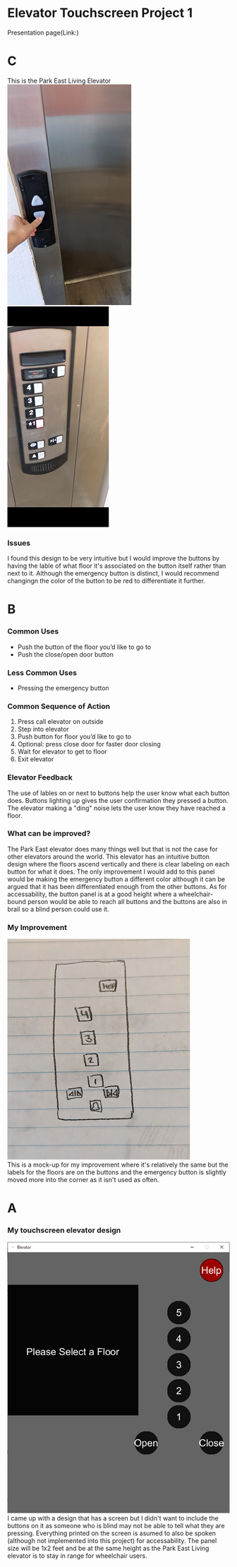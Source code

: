 # Elevator Touchscreen Project 1
Presentation page(Link:)

# C
This is the Park East Living Elevator <br />
![Park East Living elevator outside](https://github.com/ssteg25/p1.Sheila.Stegman/blob/main/PELpanelOutside.png?raw=true)
![Park East Living elevator inside](https://github.com/ssteg25/p1.Sheila.Stegman/blob/main/PELpanelInsideSmall.png?raw=true)

### Issues
I found this design to be very intuitive but I would improve the buttons by having the lable of what floor it's associated on the button itself rather than next to it. Although the emergency button is distinct, I would recommend changingn the color of the button to be red to differentiate it further.

# B
### Common Uses
- Push the button of the floor you’d like to go to
- Push the close/open door button

### Less Common Uses
- Pressing the emergency button

### Common Sequence of Action
1. Press call elevator on outside
2. Step into elevator
3. Push button for floor you’d like to go to
4. Optional: press close door for faster door closing
5. Wait for elevator to get to floor
6. Exit elevator

### Elevator Feedback
The use of lables on or next to buttons help the user know what each button does. Buttons lighting up gives the user confirmation they pressed a button. The elevator making a "ding" noise lets the user know they have reached a floor.

### What can be improved?
The Park East elevator does many things well but that is not the case for other elevators around the world. This elevator has an intuitive button design where the floors ascend vertically and there is clear labeling on each button for what it does. The only improvement I would add to this panel would be making the emergency button a different color although it can be argued that it has been differentiated enough from the other buttons. As for accessability, the button panel is at a good height where a wheelchair-bound person would be able to reach all buttons and the buttons are also in brail so a blind person could use it.

### My Improvement
![Drawing of Elevator Panel](https://github.com/ssteg25/p1.Sheila.Stegman/blob/main/MockUpElevator.png?raw=true) <br />
This is a mock-up for my improvement where it's relatively the same but the labels for the floors are on the buttons and the emergency button is slightly moved more into the corner as it isn't used as often.

# A
### My touchscreen elevator design
![GIF of touchscreen Elevator Design](https://github.com/ssteg25/p1.Sheila.Stegman/blob/main/ezgif.com-gif-maker%20(1).gif?raw=true) <br />
I came up with a design that has a screen but I didn't want to include the buttons on it as someone who is blind may not be able to tell what they are pressing. Everything printed on the screen is asumed to also be spoken (although not implemented into this project) for accessability. The panel size will be 1x2 feet and be at the same height as the Park East Living elevator is to stay in range for wheelchair users.
